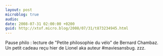 ```yaml
---
layout: post
microblog: true
audio: 
date: 2008-07-31 02:00:00 +0200
guid: http://xtof.micro.blog/2008/07/31/t873234945.html
---
```

Pause philo : lecture de "Petite philosophie du vélo" de Bernard Chambaz. Un petit cadeau reçu hier de Lionel aka auteur #maviesansbug. zzz.

